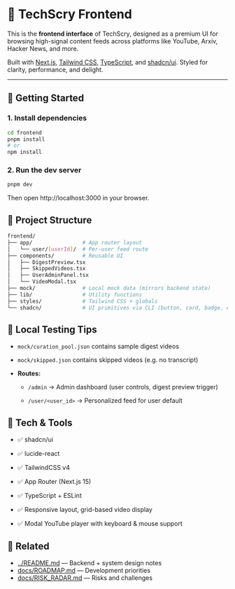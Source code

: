 # 🧠 TechScry Frontend

This is the **frontend interface** of TechScry, designed as a premium UI for browsing high-signal content feeds across platforms like YouTube, Arxiv, Hacker News, and more.

Built with [Next.js](https://nextjs.org), [Tailwind CSS](https://tailwindcss.com), [TypeScript](https://www.typescriptlang.org/), and [shadcn/ui](https://ui.shadcn.com/). Styled for clarity, performance, and delight.

---

## 🚀 Getting Started

### 1. Install dependencies

```bash
cd frontend
pnpm install
# or
npm install
```

### 2. Run the dev server

```bash
pnpm dev
```

Then open http://localhost:3000 in your browser.

## 📁 Project Structure

```bash
frontend/
├── app/                # App router layout
│   └── user/[userId]/  # Per-user feed route
├── components/         # Reusable UI
│   ├── DigestPreview.tsx
│   ├── SkippedVideos.tsx
│   ├── UserAdminPanel.tsx
│   └── VideoModal.tsx
├── mock/               # Local mock data (mirrors backend state)
├── lib/                # Utility functions
├── styles/             # Tailwind CSS + globals
└── shadcn/             # UI primitives via CLI (button, card, badge, etc.)


```

## 🧪 Local Testing Tips

- `mock/curation_pool.json` contains sample digest videos

- `mock/skipped.json` contains skipped videos (e.g. no transcript)

- **Routes:**

  - `/admin` → Admin dashboard (user controls, digest preview trigger)

  - `/user/<user_id>` → Personalized feed for user default

## 🎨 Tech & Tools

- ✅ shadcn/ui

- ✅ lucide-react

- ✅ TailwindCSS v4

- ✅ App Router (Next.js 15)

- ✅ TypeScript + ESLint

- ✅ Responsive layout, grid-based video display

- ✅ Modal YouTube player with keyboard & mouse support

## 🔗 Related

- [../README.md](../README.md) — Backend + system design notes
- [docs/ROADMAP.md](../docs/ROADMAP.md) — Development priorities
- [docs/RISK_RADAR.md](../docs/RISK_RADAR.md) — Risks and challenges
